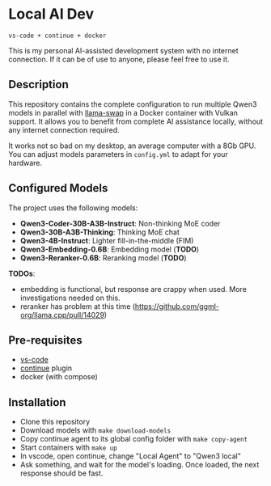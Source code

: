 # Local AI Dev

`vs-code + continue + docker`

This is my personal AI-assisted development system with no internet connection. If it can be of use to anyone, please feel free to use it.

## Description

This repository contains the complete configuration to run multiple Qwen3 models in parallel with [llama-swap](https://github.com/mostlygeek/llama-swap/) in a Docker container with Vulkan support. It allows you to benefit from complete AI assistance locally, without any internet connection required.

It works not so bad on my desktop, an average computer with a 8Gb GPU. You can adjust models parameters in `config.yml` to adapt for your hardware.

## Configured Models

The project uses the following models:
- **Qwen3-Coder-30B-A3B-Instruct**: Non-thinking MoE coder
- **Qwen3-30B-A3B-Thinking**: Thinking MoE chat
- **Qwen3-4B-Instruct**: Lighter fill-in-the-middle (FIM)
- **Qwen3-Embedding-0.6B**: Embedding model (**TODO**)
- **Qwen3-Reranker-0.6B**: Reranking model (**TODO**)

**TODOs**:
- embedding is functional, but response are crappy when used. More investigations needed on this.
- reranker has problem at this time (https://github.com/ggml-org/llama.cpp/pull/14029)

## Pre-requisites

- [vs-code](https://code.visualstudio.com/)
- [continue](https://marketplace.visualstudio.com/items?itemName=Continue.continue) plugin
- docker (with compose)

## Installation

- Clone this repository
- Download models with `make download-models`
- Copy continue agent to its global config folder with `make copy-agent`
- Start containers with `make up`
- In vscode, open continue, change "Local Agent" to "Qwen3 local"
- Ask something, and wait for the model's loading. Once loaded, the next response should be fast.
